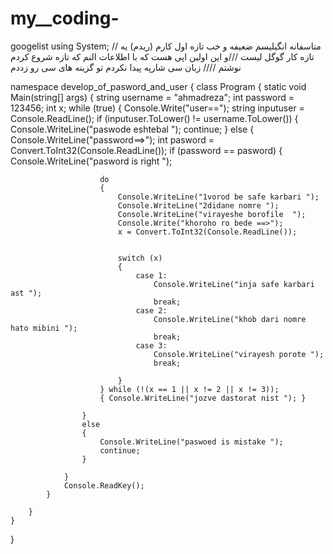 # my__coding-
googelist
using System;
// متاسفانه انگیلیسم ضعیفه و خب تازه اول کارم (ریدم) یه تازه کار گوگل لیست 
///و این اولین اپی هست که با اطلاعات النم که تازه شروع کردم نوشتم 
//// زبان سی شارپه پیدا نکردم تو گزینه های سی رو زددم 

namespace develop_of_pasword_and_user
{
    class Program
    {
        static void Main(string[] args)
        {
            string username = "ahmadreza";
            int password = 123456;
            int x;
            while (true)
            {
                Console.Write("user==");
                string inputuser = Console.ReadLine();
                if (inputuser.ToLower() != username.ToLower())
                {
                    Console.WriteLine("paswode eshtebal ");
                    continue;
                }
                else
                {
                    Console.WriteLine("password==>");
                    int pasword = Convert.ToInt32(Console.ReadLine());
                    if (password == pasword)
                    {
                        Console.WriteLine("pasword is right ");

                        do
                        {
                            Console.WriteLine("1vorod be safe karbari ");
                            Console.WriteLine("2didane nomre ");
                            Console.WriteLine("virayeshe borofile  ");
                            Console.Write("khoroho ro bede ==>");
                            x = Convert.ToInt32(Console.ReadLine());


                            switch (x)
                            {
                                case 1:
                                    Console.WriteLine("inja safe karbari ast ");
                                    break;
                                case 2:
                                    Console.WriteLine("khob dari nomre hato mibini ");
                                    break;
                                case 3:
                                    Console.WriteLine("virayesh porote ");
                                    break;

                            }
                        } while (!(x == 1 || x != 2 || x != 3));
                        { Console.WriteLine("jozve dastorat nist "); }

                    }
                    else
                    {
                        Console.WriteLine("paswoed is mistake ");
                        continue;
                    }

                }
                Console.ReadKey();
            }

        }
    }
}
